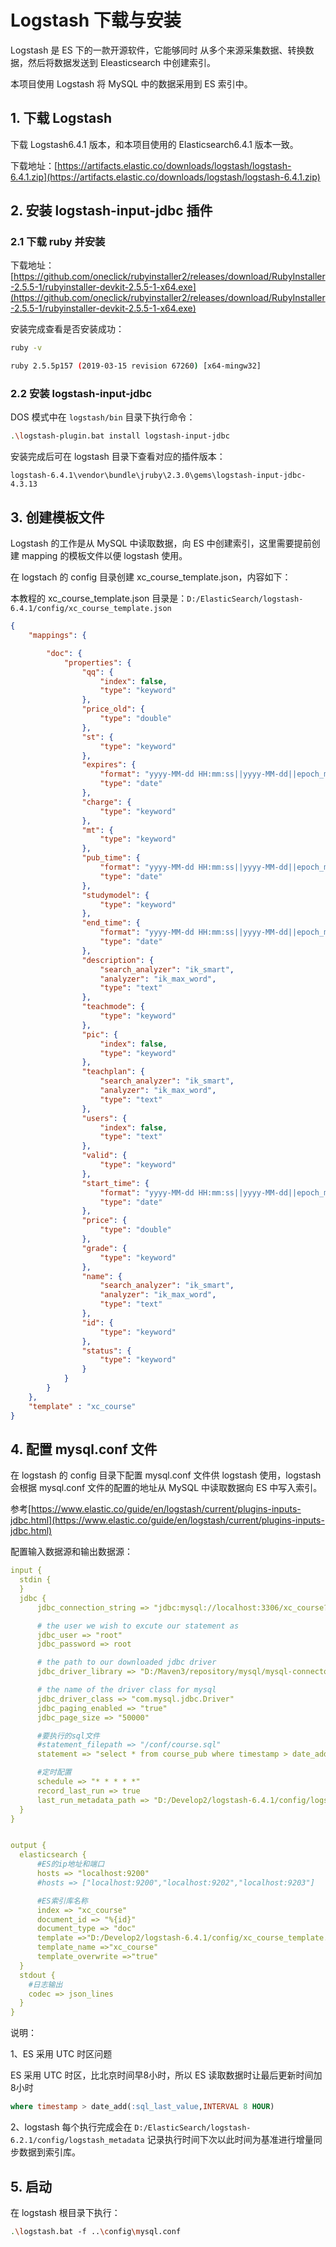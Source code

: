 # Logstash 下载与安装

Logstash 是 ES 下的一款开源软件，它能够同时 从多个来源采集数据、转换数据，然后将数据发送到 Eleasticsearch 中创建索引。

本项目使用 Logstash 将 MySQL 中的数据采用到 ES 索引中。

## 1. 下载 Logstash

下载 Logstash6.4.1 版本，和本项目使用的 Elasticsearch6.4.1 版本一致。

下载地址：[https://artifacts.elastic.co/downloads/logstash/logstash-6.4.1.zip](https://artifacts.elastic.co/downloads/logstash/logstash-6.4.1.zip)

## 2. 安装 logstash-input-jdbc 插件

### 2.1 下载 ruby 并安装

下载地址：[https://github.com/oneclick/rubyinstaller2/releases/download/RubyInstaller-2.5.5-1/rubyinstaller-devkit-2.5.5-1-x64.exe](https://github.com/oneclick/rubyinstaller2/releases/download/RubyInstaller-2.5.5-1/rubyinstaller-devkit-2.5.5-1-x64.exe)

安装完成查看是否安装成功：

```bash
ruby -v

ruby 2.5.5p157 (2019-03-15 revision 67260) [x64-mingw32]
```

### 2.2 安装 logstash-input-jdbc

DOS 模式中在 `logstash/bin` 目录下执行命令：

```bash
.\logstash-plugin.bat install logstash-input-jdbc
```

安装完成后可在 logstash 目录下查看对应的插件版本：

`logstash-6.4.1\vendor\bundle\jruby\2.3.0\gems\logstash-input-jdbc-4.3.13`

## 3. 创建模板文件

Logstash 的工作是从 MySQL 中读取数据，向 ES 中创建索引，这里需要提前创建 mapping 的模板文件以便 logstash 使用。

在 logstach 的 config 目录创建 xc_course_template.json，内容如下：

本教程的 xc_course_template.json 目录是：`D:/ElasticSearch/logstash-6.4.1/config/xc_course_template.json`

```json
{
	"mappings": {

		"doc": {
			"properties": {
				"qq": {
					"index": false,
					"type": "keyword"
				},
				"price_old": {
					"type": "double"
				},
				"st": {
					"type": "keyword"
				},
				"expires": {
					"format": "yyyy-MM-dd HH:mm:ss||yyyy-MM-dd||epoch_millis",
					"type": "date"
				},
				"charge": {
					"type": "keyword"
				},
				"mt": {
					"type": "keyword"
				},
				"pub_time": {
					"format": "yyyy-MM-dd HH:mm:ss||yyyy-MM-dd||epoch_millis",
					"type": "date"
				},
				"studymodel": {
					"type": "keyword"
				},
				"end_time": {
					"format": "yyyy-MM-dd HH:mm:ss||yyyy-MM-dd||epoch_millis",
					"type": "date"
				},
				"description": {
					"search_analyzer": "ik_smart",
					"analyzer": "ik_max_word",
					"type": "text"
				},
				"teachmode": {
					"type": "keyword"
				},
				"pic": {
					"index": false,
					"type": "keyword"
				},
				"teachplan": {
					"search_analyzer": "ik_smart",
					"analyzer": "ik_max_word",
					"type": "text"
				},
				"users": {
					"index": false,
					"type": "text"
				},
				"valid": {
					"type": "keyword"
				},
				"start_time": {
					"format": "yyyy-MM-dd HH:mm:ss||yyyy-MM-dd||epoch_millis",
					"type": "date"
				},
				"price": {
					"type": "double"
				},
				"grade": {
					"type": "keyword"
				},
				"name": {
					"search_analyzer": "ik_smart",
					"analyzer": "ik_max_word",
					"type": "text"
				},
				"id": {
					"type": "keyword"
				},
				"status": {
					"type": "keyword"
				}
			}
		}
	},
	"template" : "xc_course"
}
```

## 4. 配置 mysql.conf 文件

在 logstash 的 config 目录下配置 mysql.conf 文件供 logstash 使用，logstash 会根据 mysql.conf 文件的配置的地址从 MySQL 中读取数据向 ES 中写入索引。

参考[https://www.elastic.co/guide/en/logstash/current/plugins-inputs-jdbc.html](https://www.elastic.co/guide/en/logstash/current/plugins-inputs-jdbc.html)

配置输入数据源和输出数据源：

```yml
input {
  stdin {
  }
  jdbc {
	  jdbc_connection_string => "jdbc:mysql://localhost:3306/xc_course?useUnicode=true&characterEncoding=utf-8&useSSL=true&serverTimezone=UTC"

	  # the user we wish to excute our statement as
	  jdbc_user => "root"
	  jdbc_password => root

	  # the path to our downloaded jdbc driver  
	  jdbc_driver_library => "D:/Maven3/repository/mysql/mysql-connector-java/5.1.37/mysql-connector-java-5.1.37.jar"

	  # the name of the driver class for mysql
	  jdbc_driver_class => "com.mysql.jdbc.Driver"
	  jdbc_paging_enabled => "true"
	  jdbc_page_size => "50000"

	  #要执行的sql文件
	  #statement_filepath => "/conf/course.sql"
	  statement => "select * from course_pub where timestamp > date_add(:sql_last_value,INTERVAL 8 HOUR)"

	  #定时配置
	  schedule => "* * * * *"
	  record_last_run => true
	  last_run_metadata_path => "D:/Develop2/logstash-6.4.1/config/logstash_metadata"
  }
}


output {
  elasticsearch {
	  #ES的ip地址和端口
	  hosts => "localhost:9200"
	  #hosts => ["localhost:9200","localhost:9202","localhost:9203"]

	  #ES索引库名称
	  index => "xc_course"
	  document_id => "%{id}"
	  document_type => "doc"
	  template =>"D:/Develop2/logstash-6.4.1/config/xc_course_template.json"
	  template_name =>"xc_course"
	  template_overwrite =>"true"
  }
  stdout {
	#日志输出
	codec => json_lines
  }
}
```

说明：

1、ES 采用 UTC 时区问题

ES 采用 UTC 时区，比北京时间早8小时，所以 ES 读取数据时让最后更新时间加8小时

```sql
where timestamp > date_add(:sql_last_value,INTERVAL 8 HOUR)
```

2、logstash 每个执行完成会在 `D:/ElasticSearch/logstash-6.2.1/config/logstash_metadata` 记录执行时间下次以此时间为基准进行增量同步数据到索引库。

## 5. 启动

在 logstash 根目录下执行：

```bash
.\logstash.bat ‐f ..\config\mysql.conf
```
